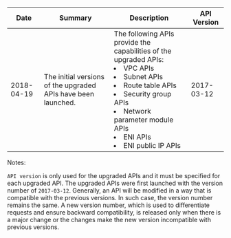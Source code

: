 | Date | Summary | Description | API Version |
|---------|---------|---------|--------|
| 2018-04-19 | The initial versions of the upgraded APIs have been launched. | The following APIs provide the capabilities of the upgraded APIs:<br><li>VPC APIs<br><li>Subnet APIs<br><li>Route table APIs<br><li>Security group APIs<br><li>Network parameter module APIs<br><li>ENI APIs<br><li>ENI public IP APIs | 2017-03-12 |



Notes:

`API version` is only used for the upgraded APIs and it must be specified for each upgraded API. The upgraded APIs were first launched with the version number of `2017-03-12`. Generally, an API will be modified in a way that is compatible with the previous versions. In such case, the version number remains the same. A new version number, which is used to differentiate requests and ensure backward compatibility, is released only when there is a major change or the changes make the new version incompatible with previous versions.
